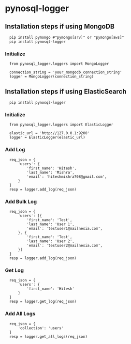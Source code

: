 # pynosql-logger

## Installation steps if using MongoDB

```
  pip install pymongo #"pymongo[srv]" or "pymongo[aws]"
  pip install pynosql-logger
```

### Initialize
```
  from pynosql_logger.loggers import MongoLogger

  connection_string = 'your_mongodb_connection_string'
  logger = MongoLogger(connection_string)
```

## Installation steps if using ElasticSearch

```
  pip install pynosql-logger
```

### Initialize
```
  from pynosql_logger.loggers import ElasticLogger
  
  elastic_url = 'http://127.0.0.1:9200'
  logger = ElasticLogger(elastic_url)
```

### Add Log
```
  req_json = {
      'users': {
          'first_name': 'Hitesh',
          'last_name': 'Mishra',
          'email': 'hiteshmishra708@gmail.com',
      }
  }
  resp = logger.add_log(req_json)
```

### Add Bulk Log
```
  req_json = {
      'users': [{
          'first_name': 'Test',
          'last_name': 'User 1',
          'email': 'testuser1@mailnesia.com',
      }, {
          'first_name': 'Test',
          'last_name': 'User 2',
          'email': 'testuser2@mailnesia.com',
      }]
  }
  resp = logger.add_log(req_json)
```

### Get Log
```
  req_json = {
      'users': {
          'first_name': 'Hitesh'
      }
  }
  resp = logger.get_log(req_json)
```

### Add All Logs
```
  req_json = {
      'collection': 'users'
  }
  resp = logger.get_all_logs(req_json)
```